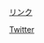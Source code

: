 [リンク](https://sugawa197203.github.io/, "リンクへ移動")

[Twitter](https://twitter.com/sugawa2018616, "My twitter")
